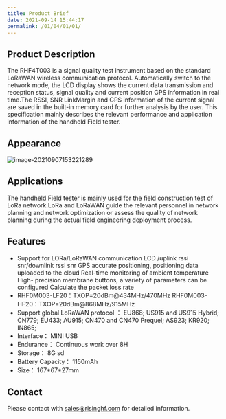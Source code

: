 ```yaml
---
title: Product Brief
date: 2021-09-14 15:44:17
permalink: /01/04/01/01/
---
```

## Product Description

The RHF4T003 is a signal quality test instrument based on the standard LoRaWAN wireless communication protocol. Automatically switch to the network mode, the LCD display shows the current data transmission and reception status, signal quality and current position GPS information in real time.The RSSI, SNR LinkMargin and GPS information of the current signal are saved in the built-in memory card for further analysis by the user. This specification mainly describes the relevant performance and application information of the handheld Field tester.  

## Appearance

![image-20210907153221289](https://wiki.risinghf.com/upload/img/31f4cf9fcd757e50090be94c44cd04fa.png)

## Applications

The handheld Field tester is mainly used for the field construction test of LoRa network.LoRa and LoRaWAN guide the relevant personnel in network planning and network optimization or assess the quality of network planning during the actual field engineering deployment process.  

## Features

- Support for LORa/LoRaWAN communication LCD /uplink rssi snr/downlink rssi snr GPS accurate positioning, positioning data uploaded to the cloud Real-time monitoring of ambient temperature High- precision membrane buttons, a variety of parameters can be configured Calculate the packet loss rate  
- RHF0M003-LF20：TXOP=20dBm@434MHz/470MHz
  RHF0M003-HF20：TXOP=20dBm@868MHz/915MHz  
- Support global LoRaWAN protocol  ：
  EU868;
  US915 and US915 Hybrid;
  CN779;
  EU433;
  AU915;
  CN470 and CN470 Prequel;
  AS923;
  KR920;
  IN865;  
- Interface： MINI USB  
- Endurance： Continuous work over 8H  
- Storage： 8G sd  
- Battery Capacity： 1150mAh  
- Size： 167\*67\*27mm

## Contact

Please contact with sales@risinghf.com for detailed information.







